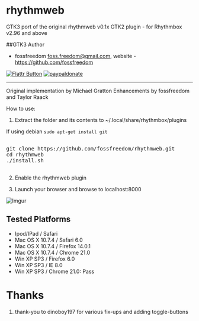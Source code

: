 rhythmweb
=========

GTK3 port of the original rhythmweb v0.1x GTK2 plugin - for Rhythmbox v2.96 and above

##GTK3 Author

 - fossfreedom <foss.freedom@gmail.com>, website - https://github.com/fossfreedom

[![Flattr Button](http://api.flattr.com/button/button-compact-static-100x17.png "Flattr This!")](https://flattr.com/thing/1238849/fossfreedom-at-Flattr "fossfreedom")  [![paypaldonate](https://www.paypalobjects.com/en_GB/i/btn/btn_donate_SM.gif)](https://www.paypal.com/cgi-bin/webscr?cmd=_s-xclick&hosted_button_id=KBV682WJ3BDGL)

--------------

Original implementation by Michael Gratton 
Enhancements by fossfreedom and Taylor Raack

How to use:

1. Extract the folder and its contents to ~/.local/share/rhythmbox/plugins

If using debian `sudo apt-get install git`

<pre>

git clone https://github.com/fossfreedom/rhythmweb.git
cd rhythmweb
./install.sh

</pre>

2. Enable the rhythmweb plugin

3. Launch your browser and browse to localhost:8000

![Imgur](http://i.imgur.com/2GiNZ.png)

Tested Platforms
----------------

 - Ipod/IPad / Safari
 - Mac OS X 10.7.4 / Safari 6.0
 - Mac OS X 10.7.4 / Firefox 14.0.1
 - Mac OS X 10.7.4 / Chrome 21.0
 - Win XP SP3 / Firefox 6.0
 - Win XP SP3 / IE 8.0
 - Win XP SP3 / Chrome 21.0: Pass

Thanks
======

1. thank-you to dinoboy197 for various fix-ups and adding toggle-buttons 
